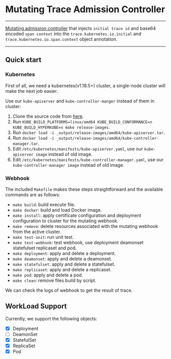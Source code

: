 # Mutating Trace Admission Controller

---

[Mutating admission controller](https://kubernetes.io/docs/reference/access-authn-authz/admission-controllers/#mutatingadmissionwebhook) that injects `initial trace id` and base64 encoded `span context` into the `trace.kubernetes.io.initial` and `trace.kubernetes.io.span.context` object annotation.

---

## Quick start

### Kubernetes

First of all, we need a kubernetes(v1.18.5+) cluster, a single-node cluster will make the next job easier.

Use our `kube-apiserver` and `kube-controller-manger` instead of them in cluster:

1. Clone the source code from [here](https://github.com/Hellcatlk/kubernetes/tree/trace-ot).
2. Run `KUBE_BUILD_PLATFORMS=linux/amd64 KUBE_BUILD_CONFORMANCE=n KUBE_BUILD_HYPERKUBE=n make release-images`.
3. Run `docker load -i _output/release-images/amd64/kube-apiserver.tar`.
4. Run `docker load -i _output/release-images/amd64/kube-controller-manager.tar`.
5. Edit `/etc/kubernetes/manifests/kube-apiserver.yaml`, use our `kube-apiserver image` instead of old image.
6. Edit `/etc/kubernetes/manifests/kube-controller-manager.yaml`, use our `kube-controller-manager image` instead of old image.

### Webhook

The included `Makefile` makes these steps straightforward and the available commands are as follows:

- `make build`: build execute file.
- `make docker`: build and load Docker image.
- `make install`: apply certificate configuration and deployment configuration to cluster for the mutating webhook.
- `make remove`: delete resources associated with the mutating webhook from the active cluster.
- `make test-unit`: run unit test.
- `make test-webhook`: test webhook, use deployment deamonset statefulset replicaset and pod.
- `make deployment`: apply and delete a deployment.
- `make deamonset`: apply and delete a deamonset.
- `make statefulset`: apply and delete a statefulset.
- `make replicaset`: apply and delete a replicaset.
- `make pod`: apply and delete a  pod.
- `make clean`: remove files build by script.

We can check the logs of webhook to get the result of trace.

## WorkLoad Support

Currently, we support the following objects:

- [x] Deployment
- [ ] DeamonSet
- [x] StatefulSet
- [x] ReplicaSet
- [x] Pod
